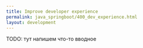 ```yaml
---
title: Improve developer experience
permalink: java_springboot/400_dev_experience.html
layout: development
---
```


TODO: тут напишем что-то вводное

